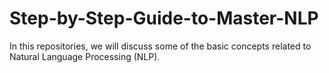 # Step-by-Step-Guide-to-Master-NLP
 In this repositories, we will discuss some of the basic concepts related to Natural Language Processing (NLP).
